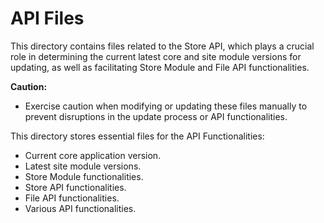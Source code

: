 # API Files

This directory contains files related to the Store API, which plays a crucial role in determining the current latest core and site module versions for updating, as well as facilitating Store Module and File API functionalities.

**Caution:**
- Exercise caution when modifying or updating these files manually to prevent disruptions in the update process or API functionalities.

This directory stores essential files for the API Functionalities:

- Current core application version.
- Latest site module versions.
- Store Module functionalities.
- Store API functionalities.
- File API functionalities.
- Various API functionalities.
